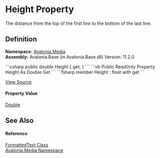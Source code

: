 # Height Property


The distance from the top of the first line to the bottom of the last line.



## Definition
**Namespace:** <a href="N_Avalonia_Media">Avalonia.Media</a>  
**Assembly:** Avalonia.Base (in Avalonia.Base.dll) Version: 11.2.0

<Tabs groupId="api-code-preview">
<TabItem value="csharp" label="C#">
```csharp
public double Height { get; }
```
</TabItem>
<TabItem value="vb" label="VB">
```vb
Public ReadOnly Property Height As Double
	Get
```
</TabItem>
<TabItem value="fsharp" label="F#">
```fsharp
member Height : float with get
```
</TabItem>
</Tabs>



<a href="https://github.com/AvaloniaUI/Avalonia/tree/master/src/Avalonia.Base/Media/FormattedText.cs#L1259" title="View the source code">View Source</a>



#### Property Value
<a href="https://learn.microsoft.com/dotnet/api/system.double" target="_blank" rel="noopener noreferrer">Double</a>

## See Also


#### Reference
<a href="T_Avalonia_Media_FormattedText">FormattedText Class</a>  
<a href="N_Avalonia_Media">Avalonia.Media Namespace</a>  

